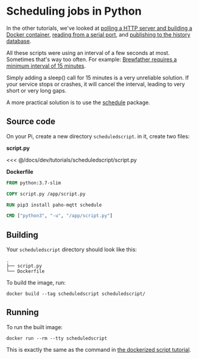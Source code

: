 # Scheduling jobs in Python

In the other tutorials, we've looked at [polling a HTTP server and building a Docker container](../brewscript/), [reading from a serial port](../serialscript/), and [publishing to the history database](../pubscript/).

All these scripts were using an interval of a few seconds at most. Sometimes that's way too often.
For example: [Brewfather requires a minimum interval of 15 minutes](https://docs.brewfather.app/integrations/custom-stream).

Simply adding a sleep() call for 15 minutes is a very unreliable solution. If your service stops or crashes, it will cancel the interval, leading to very short or very long gaps.

A more practical solution is to use the [schedule](https://github.com/dbader/schedule) package.

## Source code

On your Pi, create a new directory `scheduledscript`. in it, create two files:

**script.py**

<<< @/docs/dev/tutorials/scheduledscript/script.py

**Dockerfile**

```Dockerfile
FROM python:3.7-slim

COPY script.py /app/script.py

RUN pip3 install paho-mqtt schedule

CMD ["python3", "-u", "/app/script.py"]

```

## Building

Your `scheduledscript` directory should look like this:
```
.
├── script.py
└── Dockerfile
```

To build the image, run:
```
docker build --tag scheduledscript scheduledscript/
```

## Running

To run the built image:
```
docker run --rm --tty scheduledscript
```

This is exactly the same as the command in [the dockerized script tutorial](../brewscript/).
